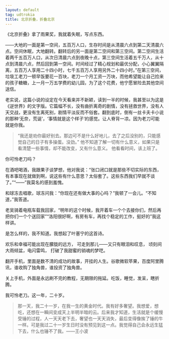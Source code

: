 ```yaml
---
layout: default
tag: udtrokia
title: 北京折叠，折叠北京
---
```


《北京折叠》拿了雨果奖，我就着失眠，写点东西。

——大地的一面是第一空间，五百万人口，生存时间是从清晨六点到第二天清晨六点。空间休眠，大地翻转。翻转后的另一面是第二空间和第三空间。第二空间生活着两千五百万人口，从次日清晨六点到夜晚十点，第三空间生活着五千万人，从十点到清晨六点，然后回到第一空间。时间经过了精心规划和最优分配，小心翼翼隔离，五百万人享用二十四小时，七千五百万人享用另外二十四小时。”在第三空间，垃圾工老刀一顿早饭要花一百块，老刀一个月工资一万块，而他希望能让自己捡来的孩子糖糖，上一月一万五学费的幼儿园，为了这个花费，他宁愿冒险去其他空间送信。

老实说，这篇小说的设定在今天看来并不新颖，读到一半的时候，我甚至以为这是《逆世界》的文字版。它篇幅不长，没有曲折离奇的剧情，没有拯救世界，没有人天交战，更没有生离死别，剧情平淡反而不俗套。翻到底时，倒有一丝卡夫卡小说的那种‘无奈，荒诞’，‘事情就是这个样子’的感觉。让人脊背一凉。因为老刀可能就是你我。

> “我还是劝你最好别去。那边可不是什么好地儿，去了之后没别的，只能感觉自己的日子有多操蛋。没劲。”
> 他不知道了解一切有什么意义，如果只是看清楚一些事情，却不能改变，又有什么意义。
> 他看看时间，该上班了。

你可怜老刀吗？

在酒吧喝酒，我跟果子谈梦想，他对我说：“张口闭口就是那些不切实际的东西，有本事现在就做到啊，说这些有什么意思？太俗套了。这些东西我们早就不谈了。”“——”我莫名的感到羞愧。

和球冻去唱歌，球冻问我：“你现在还有做大事的心吗？”我顿了一会儿。“不知道，”我答道。

老吴骑着电瓶车载我回家，“明年的这个时候，我开着车一个个去接你们，然后再把你们一个个送回家”“洛阳很好啊，有房有车，再找个稳定的工作，挺好的”我这样讲。


是怎么样的，我不知道。我想起了叶塞宁的这首诗。

欢乐和幸福可能出现在朦胧的远方，
可走到那儿——又只有眼泪和叹息，
顷刻间大雨倾盆，电闪雷鸣，
打破了我甜蜜的销魂的梦呓。

翻开手机，里面是数不清的成功的故事，开挂的人生。谷歌微软苹果，百度阿里腾讯，谁收购了独角兽，谁投资了独角兽。

关上手机，外面是永远刷不完的教程，无期限的拖延。吃饭，睡觉，发呆，瞎折腾。

我可怜老刀。这一年，二十岁。

> 那一天，我二十一岁，在我一生的黄金时代。我有好多奢望。我想爱，想吃，还想在一瞬间变成天上半明半暗的云。后来我才知道，生活就是个缓慢受锤的过程，人一天天老下去，奢望也一天天消失，最后变得像挨了锤的牛一样。可是我过二十一岁生日时没有预见到这一点。我觉得自己会永远生猛下去，什么也锤不了我。——王小波
